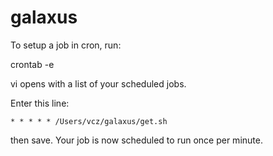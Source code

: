 # galaxus

To setup a job in cron, run:

crontab -e

vi opens with a list of your scheduled jobs.

Enter this line:

`* * * * * /Users/vcz/galaxus/get.sh`

then save. Your job is now scheduled to run once per minute.
